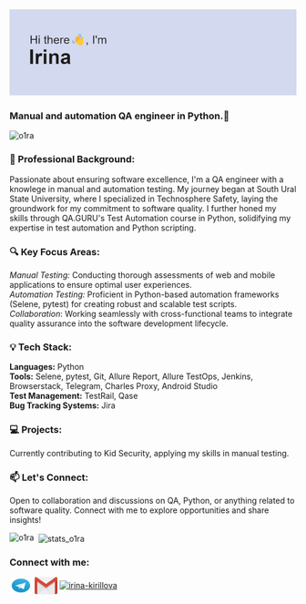 <img src="header.png" alt="Привет">

<h3 align="left"> Manual and automation QA engineer in Python.🐍 </h3>

<p align="left"> <img src ="https://komarev.com/ghpvc/?username=o1ra&label=Profile%20views&color=0e75b6&style=flat" alt="o1ra" /> </p>

<h3 align="left"> 🚀 Professional Background: </h3>

Passionate about ensuring software excellence, I'm a QA engineer with a knowlege in manual and automation testing. My journey began at South Ural State University, where I specialized in Technosphere Safety, laying the groundwork for my commitment to software quality.
I further honed my skills through QA.GURU's Test Automation course in Python, solidifying my expertise in test automation and Python scripting.

<h3 align="left"> 🔍 Key Focus Areas: </h3>

_Manual Testing:_ Conducting thorough assessments of web and mobile applications to ensure optimal user experiences.\
_Automation Testing:_ Proficient in Python-based automation frameworks (Selene, pytest) for creating robust and scalable test scripts.\
_Collaboration_: Working seamlessly with cross-functional teams to integrate quality assurance into the software development lifecycle.

<h3 align="left"> 💡 Tech Stack: </h3>

**Languages:** Python\
**Tools:** Selene, pytest, Git, Allure Report, Allure TestOps, Jenkins, Browserstack, Telegram, Charles Proxy, Android Studio\
**Test Management:** TestRail, Qase\
**Bug Tracking Systems:** Jira


[//]: # ()
[//]: # (<p align="left">)

[//]: # (	<a href="https://www.python.org" target="_blank" rel="noreferrer"> <img src="https://raw.githubusercontent.com/devicons/devicon/master/icons/python/python-original.svg" alt="python" width="40" height="40"/> </a>)

[//]: # (	<a href="https://pytest.org/en/latest/"><img title="Pytest" src="logo/Pytest.svg" width="50px"/></a>)

[//]: # (	<a href="https://github.com/yashaka/selene"><img title="Selene" src="logo/Selene.png" width="50px"/></a>)

[//]: # (	<a href="https://allurereport.org/"><img title="Allure_Report" src="logo/Allure_Report.svg" width="50px"/></a>)

[//]: # (	<a href="https://qameta.io/"><img title="Allure Test Ops" src="logo/AllureTestOps.svg" width="50px"/></a>)

[//]: # (    <a href="https://www.elastic.co" target="_blank" rel="noreferrer"> <img src="https://www.vectorlogo.zone/logos/elastic/elastic-icon.svg" alt="elasticsearch" width="40" height="40"/> </a>)

[//]: # (    <a href="https://www.jenkins.io/"><img title="Jenkins" src="logo/Jenkins.svg" width="50px"/></a>)

[//]: # (	<a href="https://www.browserstack.com/"><img title="Browserstack" src="logo/Browserstack.svg" width="50px"/></a>)

[//]: # (    <a href="https://www.atlassian.com/ru/software/jira"><img title="Jira" src="logo/Jira.svg" width="50px"/></a>)

[//]: # (    <a href="https://telegram.org/"><img title="Telegram" src="logo/Telegram.svg" width="50px"/></a>)

[//]: # (    <a href="https://developer.android.com/studio"><img title="Android Studio" src="logo/android-studio.png" width="50px"/></a>)

[//]: # (</p>)

<h3 align="left"> 💻 Projects: </h3>

Currently contributing to Kid Security, applying my skills in manual testing.


<h3 align="left"> 📫 Let's Connect: </h3>

Open to collaboration and discussions on QA, Python, or anything related to software quality. Connect with me to explore opportunities and share insights!

<p><img align="left" src="https://github-readme-stats.vercel.app/api/top-langs?username=o1ra&show_icons=true&locale=en&layout=compact" alt="o1ra" /></p>

<p>&nbsp; <img align="center" src="http://github-profile-summary-cards.vercel.app/api/cards/stats?username=o1ra&theme=github" alt="stats_o1ra" /></p> 

<h3 align="left">Connect with me:</h3>
<p align="left">
<a href="https://t.me/o11ra" target="blank"><img align="center" src="logo/Telegram.svg" alt="irina-kirillova" height="30" width="40" /></a>
<a href="mailto:irinakirillova.qa@gmail.com" target="blank"> <img align="center" src="logo/gmail.png" height="30" width="40" title="My Gmail"></a>
<a href="https://linkedin.com/in/irina-kirillova" target="blank"><img align="center" src="https://raw.githubusercontent.com/rahuldkjain/github-profile-readme-generator/master/src/images/icons/Social/linked-in-alt.svg" alt="irina-kirillova" height="30" width="40" /></a>
</p>
